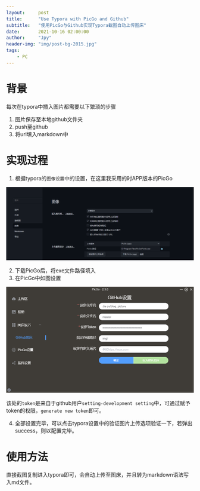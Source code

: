```yaml
---
layout:     post
title:      "Use Typora with PicGo and Github"
subtitle:   "使用PicGo与Github实现Typora截图自动上传图床"
date:       2021-10-16 02:00:00
author:     "Jpy"
header-img: "img/post-bg-2015.jpg"
tags:
    - PC
---
```


# 背景

每次在typora中插入图片都需要以下繁琐的步骤

1. 图片保存至本地github文件夹
2. push至github
3. 将url填入markdown中

# 实现过程

1. 根据typora的`图像设置`中的设置，在这里我采用的时APP版本的PicGo

![typora图像设置](https://raw.githubusercontent.com/Jia-py/blog_picture/master/img/image-20211016021027280.png)

2. 下载PicGo后，将exe文件路径填入
3. 在PicGo中如图设置

![PicGo设置](https://raw.githubusercontent.com/Jia-py/blog_picture/master/img/image-20211016021151531.png)

该处的`token`是来自于github用户`setting-development setting`中，可通过赋予token的权限，`generate new token`即可。

4. 全部设置完毕，可以点击typora设置中的验证图片上传选项验证一下，若弹出success，则以配置完毕。

# 使用方法

直接截图复制进入typora即可，会自动上传至图床，并且转为markdown语法写入md文件。
